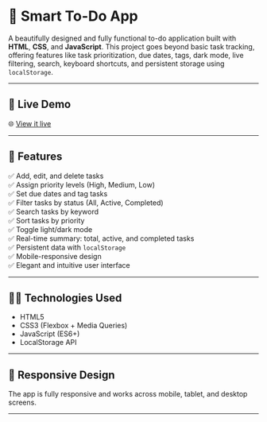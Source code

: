 # 📝 Smart To-Do App

A beautifully designed and fully functional to-do application built with **HTML**, **CSS**, and **JavaScript**. This project goes beyond basic task tracking, offering features like task prioritization, due dates, tags, dark mode, live filtering, search, keyboard shortcuts, and persistent storage using `localStorage`.

---

## 🚀 Live Demo

🌐 [View it live](https://omiye-precious.github.io/todo-app/)  


---

## 📌 Features

✅ Add, edit, and delete tasks  
✅ Assign priority levels (High, Medium, Low)  
✅ Set due dates and tag tasks  
✅ Filter tasks by status (All, Active, Completed)  
✅ Search tasks by keyword  
✅ Sort tasks by priority  
✅ Toggle light/dark mode  
✅ Real-time summary: total, active, and completed tasks  
✅ Persistent data with `localStorage`  
✅ Mobile-responsive design    
✅ Elegant and intuitive user interface

---

## 🧑‍💻 Technologies Used

- HTML5
- CSS3 (Flexbox + Media Queries)
- JavaScript (ES6+)
- LocalStorage API

---

## 📱 Responsive Design

The app is fully responsive and works across mobile, tablet, and desktop screens.

---


